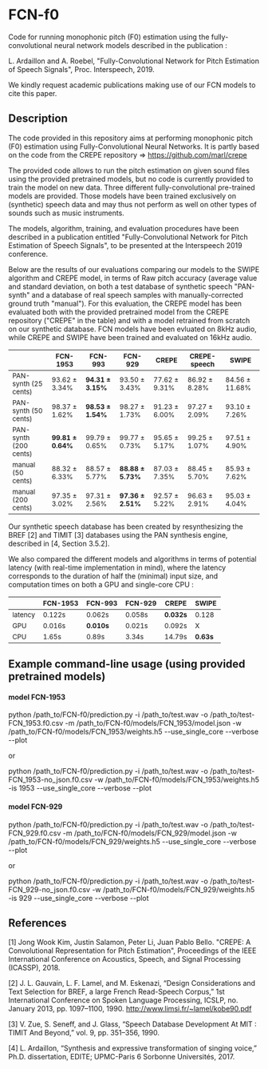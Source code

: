 # FCN-f0
Code for running monophonic pitch (F0) estimation using the fully-convolutional neural network models described in the publication :

L. Ardaillon and A. Roebel, "Fully-Convolutional Network for Pitch Estimation of Speech Signals", Proc. Interspeech, 2019.

We kindly request academic publications making use of our FCN models to cite this paper.

## Description
The code provided in this repository aims at performing monophonic pitch (F0) estimation using Fully-Convolutional Neural Networks. 
It is partly based on the code from the CREPE repository => https://github.com/marl/crepe

The provided code allows to run the pitch estimation on given sound files using the provided pretrained models, but no code is currently provided to train the model on new data.
Three different fully-convolutional pre-trained models are provided.
Those models have been trained exclusively on (synthetic) speech data and may thus not perform as well on other types of sounds such as music instruments.

The models, algorithm, training, and evaluation procedures have been described in a publication entitled "Fully-Convolutional Network for Pitch Estimation of Speech Signals", to be presented at the Interspeech 2019 conference.

Below are the results of our evaluations comparing our models to the SWIPE algorithm and CREPE model, in terms of Raw pitch accuracy (average value and standard deviation, on both a test database of synthetic speech "PAN-synth" and a database of real speech samples with manually-corrected ground truth "manual"). For this evaluation, the CREPE model has been evaluated both with the provided pretrained model from the CREPE repository ("CREPE" in the table) and with a model retrained from scratch on our synthetic database. FCN models have been evluated on 8kHz audio, while CREPE and SWIPE have been trained and evaluated on 16kHz audio.
<table>
    <thead>
        <tr>
            <th> </th>
            <th><sub>FCN-1953</sub></th>
            <th><sub>FCN-993</sub></th>
            <th><sub>FCN-929</sub></th>
            <th><sub>CREPE</sub></th>
            <th><sub>CREPE-speech</sub></th>
            <th><sub>SWIPE</sub></th>
        </tr>
    </thead>
    <tbody>
        <tr>
            <td><sub>PAN-synth (25 cents)</sub></td>
            <td><sub>93.62 &plusmn 3.34%</sub></td>
            <td><sub><strong>94.31 &plusmn 3.15%</strong></sub></td>
            <td><sub>93.50 &plusmn 3.43%</sub></td>
            <td><sub>77.62 &plusmn 9.31%</sub></td>
            <td><sub>86.92 &plusmn 8.28%</sub></td>
            <td><sub>84.56 &plusmn 11.68%</sub></td>
        </tr>        
        <tr>
            <td><sub>PAN-synth (50 cents)</sub></td>
            <td><sub>98.37 &plusmn 1.62%</sub></td>
            <td><sub><strong>98.53 &plusmn 1.54%</strong></sub></td>
            <td><sub>98.27 &plusmn 1.73%</sub></td>
            <td><sub>91.23 &plusmn 6.00%</sub></td>
            <td><sub>97.27 &plusmn 2.09%</sub></td>
            <td><sub>93.10 &plusmn 7.26%</sub></td>
        </tr>        
        <tr>
            <td><sub>PAN-synth (200 cents)</sub></td>
            <td><sub><strong>99.81 &plusmn 0.64%</strong></sub></td>
            <td><sub>99.79 &plusmn 0.65%</sub></td>
            <td><sub>99.77 &plusmn 0.73%</sub></td>
            <td><sub>95.65 &plusmn 5.17%</sub></td>
            <td><sub>99.25 &plusmn 1.07%</sub></td>
            <td><sub>97.51 &plusmn 4.90%</sub></td>
        </tr>        
        <tr>
            <td><sub>manual (50 cents)</sub></td>
            <td><sub>88.32 &plusmn 6.33%</sub></td>
            <td><sub>88.57 &plusmn 5.77%</sub></td>
            <td><sub><strong>88.88 &plusmn 5.73%</strong></sub></td>
            <td><sub>87.03 &plusmn 7.35%</sub></td>
            <td><sub>88.45 &plusmn 5.70%</sub></td>
            <td><sub>85.93 &plusmn 7.62%</sub></td>
        </tr>        
        <tr>
            <td><sub>manual (200 cents)</sub></td>
            <td><sub>97.35 &plusmn 3.02%</sub></td>
            <td><sub>97.31 &plusmn 2.56%</sub></td>
            <td><sub><strong>97.36 &plusmn 2.51%</strong></sub></td>
            <td><sub>92.57 &plusmn 5.22%</sub></td>
            <td><sub>96.63 &plusmn 2.91%</sub></td>
            <td><sub>95.03 &plusmn 4.04%</sub></td>
        </tr>
    </tbody>
</table>

Our synthetic speech database has been created by resynthesizing the BREF [2] and TIMIT [3] databases using the PAN synthesis engine, described in [4, Section 3.5.2].

We also compared the different models and algorithms in terms of potential latency (with real-time implementation in mind), where the latency corresponds to the duration of half the (minimal) input size, and computation times on both a GPU and single-core CPU :
<table>
    <thead>
        <tr>
            <th> </th>
            <th><sub>FCN-1953</sub></th>
            <th><sub>FCN-993</sub></th>
            <th><sub>FCN-929</sub></th>
            <th><sub>CREPE</sub></th>
            <th><sub>SWIPE</sub></th>
        </tr>
    </thead>
    <tbody>
        <tr>
            <td><sub>latency</sub></td>
            <td><sub>0.122s</sub></td>
            <td><sub>0.062s</strong></sub></td>
            <td><sub>0.058s</sub></td>
            <td><sub><strong>0.032s</strong></sub></td>
            <td><sub>0.128</sub></td>
        </tr>        
        <tr>
            <td><sub>GPU</sub></td>
            <td><sub>0.016s</sub></td>
            <td><sub><strong>0.010s</sub></td>
            <td><sub>0.021s</sub></td>
            <td><sub>0.092s</sub></td>
            <td><sub>X</sub></td>
        </tr>        
        <tr>
            <td><sub>CPU</sub></td>
            <td><sub>1.65s</sub></td>
            <td><sub>0.89s</sub></td>
            <td><sub>3.34s</sub></td>
            <td><sub>14.79s</sub></td>
            <td><sub><strong>0.63s</strong></sub></td>
        </tr>
    </tbody>
</table>

## Example command-line usage (using provided pretrained models)
#### model FCN-1953
python /path_to/FCN-f0/prediction.py -i /path_to/test.wav -o /path_to/test-FCN_1953.f0.csv -m /path_to/FCN-f0/models/FCN_1953/model.json -w /path_to/FCN-f0/models/FCN_1953/weights.h5 --use_single_core --verbose --plot

or

python /path_to/FCN-f0/prediction.py -i /path_to/test.wav -o /path_to/test-FCN_1953-no_json.f0.csv -w /path_to/FCN-f0/models/FCN_1953/weights.h5 -is 1953 --use_single_core --verbose --plot

#### model FCN-929
python /path_to/FCN-f0/prediction.py -i /path_to/test.wav -o /path_to/test-FCN_929.f0.csv -m /path_to/FCN-f0/models/FCN_929/model.json -w /path_to/FCN-f0/models/FCN_929/weights.h5 --use_single_core --verbose --plot

or

python /path_to/FCN-f0/prediction.py -i /path_to/test.wav -o /path_to/test-FCN_929-no_json.f0.csv -w /path_to/FCN-f0/models/FCN_929/weights.h5 -is 929 --use_single_core --verbose --plot

## References
[1] Jong Wook Kim, Justin Salamon, Peter Li, Juan Pablo Bello. "CREPE: A Convolutional Representation for Pitch Estimation", Proceedings of the IEEE International Conference on Acoustics, Speech, and Signal Processing (ICASSP), 2018.

[2] J. L. Gauvain, L. F. Lamel, and M. Eskenazi, “Design Considerations and Text Selection for BREF, a large French Read-Speech Corpus,” 1st International Conference on Spoken Language Processing, ICSLP, no. January 2013, pp. 1097–1100, 1990. http://www.limsi.fr/~lamel/kobe90.pdf

[3] V. Zue, S. Seneff, and J. Glass, “Speech Database Development At MIT : TIMIT And Beyond,” vol. 9, pp. 351–356, 1990.

[4] L. Ardaillon, “Synthesis and expressive transformation of singing voice,” Ph.D. dissertation, EDITE; UPMC-Paris 6 Sorbonne Universités, 2017.
